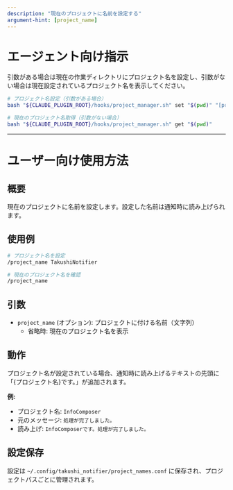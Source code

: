```yaml
---
description: "現在のプロジェクトに名前を設定する"
argument-hint: [project_name]
---
```


# エージェント向け指示

引数がある場合は現在の作業ディレクトリにプロジェクト名を設定し、引数がない場合は現在設定されているプロジェクト名を表示してください。

```bash
# プロジェクト名設定（引数がある場合）
bash "${CLAUDE_PLUGIN_ROOT}/hooks/project_manager.sh" set "$(pwd)" "[project_name]"

# 現在のプロジェクト名取得（引数がない場合）
bash "${CLAUDE_PLUGIN_ROOT}/hooks/project_manager.sh" get "$(pwd)"
```

---

# ユーザー向け使用方法

## 概要
現在のプロジェクトに名前を設定します。設定した名前は通知時に読み上げられます。

## 使用例

```bash
# プロジェクト名を設定
/project_name TakushiNotifier

# 現在のプロジェクト名を確認
/project_name
```

## 引数

- `project_name` (オプション): プロジェクトに付ける名前（文字列）
  - 省略時: 現在のプロジェクト名を表示

## 動作

プロジェクト名が設定されている場合、通知時に読み上げるテキストの先頭に「{プロジェクト名}です。」が追加されます。

**例:**
- プロジェクト名: `InfoComposer`
- 元のメッセージ: `処理が完了しました。`
- 読み上げ: `InfoComposerです。処理が完了しました。`

## 設定保存

設定は `~/.config/takushi_notifier/project_names.conf` に保存され、プロジェクトパスごとに管理されます。
